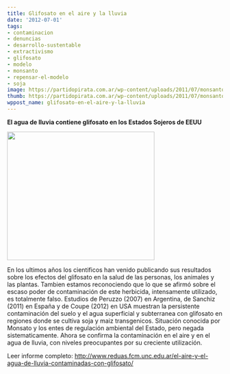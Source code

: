 ```yaml
---
title: Glifosato en el aire y la lluvia
date: '2012-07-01'
tags:
- contaminacion
- denuncias
- desarrollo-sustentable
- extractivismo
- glifosato
- modelo
- monsanto
- repensar-el-modelo
- soja
image: https://partidopirata.com.ar/wp-content/uploads/2011/07/monsanto-skull-and-bones1.jpg
thumb: https://partidopirata.com.ar/wp-content/uploads/2011/07/monsanto-skull-and-bones1-150x150.jpg
wppost_name: glifosato-en-el-aire-y-la-lluvia
---
```


<strong>El agua de lluvia contiene glifosato en los Estados Sojeros de EEUU</strong>

<a href="https://partidopirata.com.ar/wp-content/uploads/2011/07/monsanto-skull-and-bones1.jpg"><img src="https://partidopirata.com.ar/wp-content/uploads/2011/07/monsanto-skull-and-bones1.jpg" alt="" title="monsanto-skull-and-bones1" width="344" height="300" class="alignleft size-full wp-image-1481" /></a>

En los ultimos años los cientificos han venido publicando sus resultados sobre los efectos del glifosato en la salud de las personas, los animales y las plantas. Tambien estamos reconociendo que lo que se afirmó sobre el escaso poder de contaminación de este herbicida, intensamente utilizado, es totalmente falso. Estudios de Peruzzo (2007) en Argentina, de Sanchiz (2011) en España y de Coupe (2012) en USA muestran la persistente contaminación del suelo y el agua superficial y subterranea con glifosato en regiones donde se cultiva soja y maiz  transgenicos.  Situación conocida por Monsato y los entes de regulación ambiental del Estado, pero negada sistematicamente. Ahora se confirma la contaminación en el aire y en el agua de lluvia, con niveles preocupantes por su creciente utilización.

Leer informe completo: <a href="http://www.reduas.fcm.unc.edu.ar/el-aire-y-el-agua-de-lluvia-contaminadas-con-glifosato/" target="_blank">http://www.reduas.fcm.unc.edu.ar/el-aire-y-el-agua-de-lluvia-contaminadas-con-glifosato/</a>
